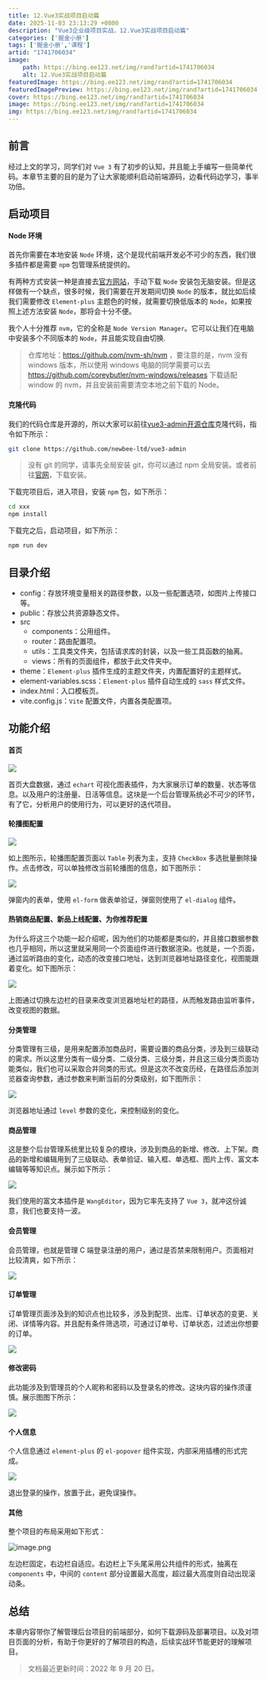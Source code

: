 ```yaml
---
title: 12.Vue3实战项目启动篇
date: 2025-11-03 23:13:29 +0800
description: "Vue3企业级项目实战，12.Vue3实战项目启动篇"
categories: ['掘金小册']
tags: ['掘金小册','课程']
artid: "1741706034"
image:
    path: https://bing.ee123.net/img/rand?artid=1741706034
    alt: 12.Vue3实战项目启动篇
featuredImage: https://bing.ee123.net/img/rand?artid=1741706034
featuredImagePreview: https://bing.ee123.net/img/rand?artid=1741706034
cover: https://bing.ee123.net/img/rand?artid=1741706034
image: https://bing.ee123.net/img/rand?artid=1741706034
img: https://bing.ee123.net/img/rand?artid=1741706034
---
```


## 前言

经过上文的学习，同学们对 `Vue 3` 有了初步的认知，并且能上手编写一些简单代码。本章节主要的目的是为了让大家能顺利启动前端源码，边看代码边学习，事半功倍。

## 启动项目

#### Node 环境

首先你需要在本地安装 `Node` 环境，这个是现代前端开发必不可少的东西，我们很多插件都是需要 `npm` 包管理系统提供的。

有两种方式安装一种是直接去[官方网站](https://nodejs.org/zh-cn/)，手动下载 `Node` 安装包无脑安装。但是这样做有一个缺点，很多时候，我们需要在开发期间切换 `Node` 的版本，就比如后续我们需要修改 `Element-plus` 主题色的时候，就需要切换低版本的 `Node`，如果按照上述方法安装 `Node`，那将会十分不便。

我个人十分推荐 `nvm`，它的全称是 `Node Version Manager`。它可以让我们在电脑中安装多个不同版本的 `Node`，并且能实现自由切换.

> 仓库地址：https://github.com/nvm-sh/nvm ，要注意的是，nvm 没有 windows 版本，所以使用 windows 电脑的同学需要可以去 https://github.com/coreybutler/nvm-windows/releases 下载适配 window 的 nvm，并且安装前需要清空本地之前下载的 Node。

#### 克隆代码

我们的代码仓库是开源的，所以大家可以前往[vue3-admin开源仓库](https://github.com/newbee-ltd/vue3-admin)克隆代码，指令如下所示：

```bash
git clone https://github.com/newbee-ltd/vue3-admin
```

> 没有 git 的同学，请事先全局安装 git，你可以通过 npm 全局安装。或者前往[官网](https://git-scm.com/downloads)，下载安装。

下载完项目后，进入项目，安装 `npm` 包，如下所示：

```bash
cd xxx
npm install
```

下载完之后，启动项目，如下所示：

```bash
npm run dev
```

## 目录介绍

- config：存放环境变量相关的路径参数，以及一些配置选项，如图片上传接口等。
- public：存放公共资源静态文件。
- src
  - components：公用组件。
  - router：路由配置项。
  - utils：工具类文件夹，包括请求库的封装，以及一些工具函数的抽离。
  - views：所有的页面组件，都放于此文件夹中。
- theme：`Element-plus` 插件生成的主题文件夹，内置配置好的主题样式。
- element-variables.scss：`Element-plus` 插件自动生成的 `sass` 样式文件。
- index.html：入口模板页。
- vite.config.js：`Vite` 配置文件，内置各类配置项。

## 功能介绍

#### 首页

![](https://p3-juejin.byteimg.com/tos-cn-i-k3u1fbpfcp/0760ace06e5d4f0db022e21e56ec9221~tplv-k3u1fbpfcp-zoom-1.image)

首页大盘数据，通过 `echart` 可视化图表插件，为大家展示订单的数量、状态等信息。以及用户的注册量、日活等信息。这块是一个后台管理系统必不可少的环节，有了它，分析用户的使用行为，可以更好的迭代项目。

#### 轮播图配置

![](https://p3-juejin.byteimg.com/tos-cn-i-k3u1fbpfcp/44c3fde554b44ad88123d2971d71e3ba~tplv-k3u1fbpfcp-zoom-1.image)

如上图所示，轮播图配置页面以 `Table` 列表为主，支持 `CheckBox` 多选批量删除操作。点击修改，可以单独修改当前轮播图的信息，如下图所示：

![](https://p3-juejin.byteimg.com/tos-cn-i-k3u1fbpfcp/6c69b99021fd47119a6c4d2ab8ebf1db~tplv-k3u1fbpfcp-zoom-1.image)

弹窗内的表单，使用 `el-form` 做表单验证，弹窗则使用了 `el-dialog` 组件。

#### 热销商品配置、新品上线配置、为你推荐配置

为什么将这三个功能一起介绍呢，因为他们的功能都是类似的，并且接口数据参数也几乎相同，所以这里就采用同一个页面组件进行数据渲染。也就是，一个页面，通过监听路由的变化，动态的改变接口地址，达到浏览器地址路径变化，视图能跟着变化。如下图所示：

![](https://p3-juejin.byteimg.com/tos-cn-i-k3u1fbpfcp/282d4462493d4d2b916af7cbd2e1c53d~tplv-k3u1fbpfcp-zoom-1.image)

上图通过切换左边栏的目录来改变浏览器地址栏的路径，从而触发路由监听事件，改变视图的数据。

#### 分类管理

分类管理有三级，是用来配置添加商品时，需要设置的商品分类，涉及到三级联动的需求。所以这里分类有一级分类、二级分类、三级分类，并且这三级分类页面功能类似，我们也可以采取合并同类的形式。但是这次不改变历经，在路径后添加浏览器查询参数，通过参数来判断当前的分类级别，如下图所示：

![](https://p3-juejin.byteimg.com/tos-cn-i-k3u1fbpfcp/b6018360e8844897870aa0d000a5af90~tplv-k3u1fbpfcp-zoom-1.image)

浏览器地址通过 `level` 参数的变化，来控制级别的变化。

#### 商品管理

这是整个后台管理系统里比较复杂的模块，涉及到商品的新增、修改、上下架。商品的新增和编辑用到了三级联动、表单验证、输入框、单选框、图片上传、富文本编辑等等知识点。展示如下所示：

![](https://p3-juejin.byteimg.com/tos-cn-i-k3u1fbpfcp/348900d80fbc4230bc03f485dd6ac971~tplv-k3u1fbpfcp-zoom-1.image)

我们使用的富文本插件是 `WangEditor`，因为它率先支持了 `Vue 3`，就冲这份诚意，我们也要支持一波。

#### 会员管理

会员管理，也就是管理 C 端登录注册的用户，通过是否禁来限制用户。页面相对比较清爽，如下所示：

![](https://p3-juejin.byteimg.com/tos-cn-i-k3u1fbpfcp/d4866617b8234c7abb7546cc8f2d89a8~tplv-k3u1fbpfcp-zoom-1.image)

#### 订单管理

订单管理页面涉及到的知识点也比较多，涉及到配货、出库、订单状态的变更、关闭、详情等内容。并且配有条件筛选项，可通过订单号、订单状态，过滤出你想要的订单。

![](https://p3-juejin.byteimg.com/tos-cn-i-k3u1fbpfcp/63e0f0ce556e4ff28f7c9852e2d7afaf~tplv-k3u1fbpfcp-zoom-1.image)

#### 修改密码

此功能涉及到管理员的个人昵称和密码以及登录名的修改。这块内容的操作须谨慎。展示图图下所示：

![](https://p3-juejin.byteimg.com/tos-cn-i-k3u1fbpfcp/ef2afc03544741a394209c7e4d3ec52c~tplv-k3u1fbpfcp-zoom-1.image)

#### 个人信息

个人信息通过 `element-plus` 的 `el-popover` 组件实现，内部采用插槽的形式完成。

![](https://p3-juejin.byteimg.com/tos-cn-i-k3u1fbpfcp/98fd01ce9a55427eada47101e2923ede~tplv-k3u1fbpfcp-zoom-1.image)

退出登录的操作，放置于此，避免误操作。

#### 其他

整个项目的布局采用如下形式：

![image.png](https://p6-juejin.byteimg.com/tos-cn-i-k3u1fbpfcp/6817470ea59d4f35af35b0eee18ef6e8~tplv-k3u1fbpfcp-watermark.image)

左边栏固定，右边栏自适应。右边栏上下头尾采用公共组件的形式，抽离在 `components` 中，中间的 `content` 部分设置最大高度，超过最大高度则自动出现滚动条。

## 总结

本章内容带你了解管理后台项目的前端部分，如何下载源码及部署项目。以及对项目页面的分析，有助于你更好的了解项目的构造，后续实战环节能更好的理解项目。

> 文档最近更新时间：2022 年 9 月 20 日。
